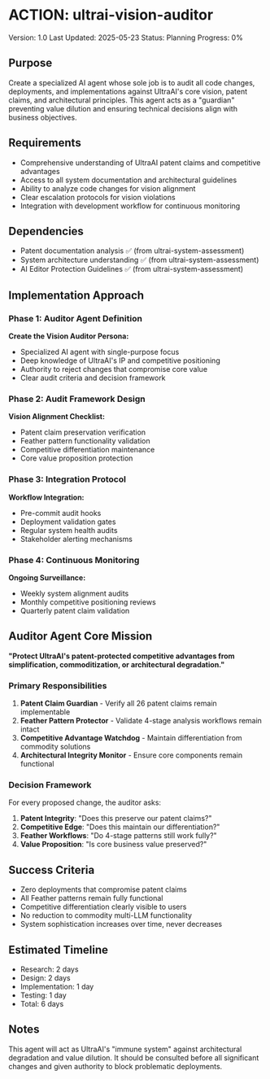 # ACTION: ultrai-vision-auditor

Version: 1.0
Last Updated: 2025-05-23
Status: Planning
Progress: 0%

## Purpose

Create a specialized AI agent whose sole job is to audit all code changes, deployments, and implementations against UltraAI's core vision, patent claims, and architectural principles. This agent acts as a "guardian" preventing value dilution and ensuring technical decisions align with business objectives.

## Requirements

- Comprehensive understanding of UltraAI patent claims and competitive advantages
- Access to all system documentation and architectural guidelines
- Ability to analyze code changes for vision alignment
- Clear escalation protocols for vision violations
- Integration with development workflow for continuous monitoring

## Dependencies

- Patent documentation analysis ✅ (from ultrai-system-assessment)
- System architecture understanding ✅ (from ultrai-system-assessment)
- AI Editor Protection Guidelines ✅ (from ultrai-system-assessment)

## Implementation Approach

### Phase 1: Auditor Agent Definition

**Create the Vision Auditor Persona:**
- Specialized AI agent with single-purpose focus
- Deep knowledge of UltraAI's IP and competitive positioning
- Authority to reject changes that compromise core value
- Clear audit criteria and decision framework

### Phase 2: Audit Framework Design

**Vision Alignment Checklist:**
- Patent claim preservation verification
- Feather pattern functionality validation
- Competitive differentiation maintenance
- Core value proposition protection

### Phase 3: Integration Protocol

**Workflow Integration:**
- Pre-commit audit hooks
- Deployment validation gates
- Regular system health audits
- Stakeholder alerting mechanisms

### Phase 4: Continuous Monitoring

**Ongoing Surveillance:**
- Weekly system alignment audits
- Monthly competitive positioning reviews
- Quarterly patent claim validation

## Auditor Agent Core Mission

**"Protect UltraAI's patent-protected competitive advantages from simplification, commoditization, or architectural degradation."**

### Primary Responsibilities

1. **Patent Claim Guardian** - Verify all 26 patent claims remain implementable
2. **Feather Pattern Protector** - Validate 4-stage analysis workflows remain intact
3. **Competitive Advantage Watchdog** - Maintain differentiation from commodity solutions
4. **Architectural Integrity Monitor** - Ensure core components remain functional

### Decision Framework

For every proposed change, the auditor asks:
1. **Patent Integrity**: "Does this preserve our patent claims?"
2. **Competitive Edge**: "Does this maintain our differentiation?"
3. **Feather Workflows**: "Do 4-stage patterns still work fully?"
4. **Value Proposition**: "Is core business value preserved?"

## Success Criteria

- Zero deployments that compromise patent claims
- All Feather patterns remain fully functional
- Competitive differentiation clearly visible to users
- No reduction to commodity multi-LLM functionality
- System sophistication increases over time, never decreases

## Estimated Timeline

- Research: 2 days
- Design: 2 days
- Implementation: 1 day
- Testing: 1 day
- Total: 6 days

## Notes

This agent will act as UltraAI's "immune system" against architectural degradation and value dilution. It should be consulted before all significant changes and given authority to block problematic deployments.
